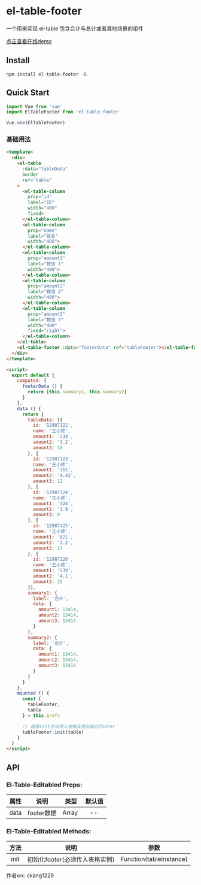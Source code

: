 # el-table-footer

一个用来实现 el-table 包含合计与总计或者其他场景的组件

[点击查看在线demo](https://ckang1229.github.io/el-table-footer/dist/)

## Install
```shell
npm install el-table-footer -S
```

## Quick Start
``` javascript
import Vue from 'vue'
import ElTableFooter from 'el-table-footer'

Vue.use(ElTableFooter)
```

### 基础用法
```html
<template>
  <div>
    <el-table
      :data="tableData"
      border
      ref="table"
    >
      <el-table-column
        prop="id"
        label="ID"
        width="400"
        fixed>
      </el-table-column>
      <el-table-column
        prop="name"
        label="姓名"
        width="400">
      </el-table-column>
      <el-table-column
        prop="amount1"
        label="数值 1"
        width="400">
      </el-table-column>
      <el-table-column
        prop="amount2"
        label="数值 2"
        width="400">
      </el-table-column>
      <el-table-column
        prop="amount3"
        label="数值 3"
        width="400"
        fixed="right">
      </el-table-column>
    </el-table>
    <el-table-footer :data="footerData" ref="tableFooter"></el-table-footer>
  </div>
</template>

<script>
  export default {
    computed: {
      footerData () {
        return [this.summary1, this.summary2]
      }
    },
    data () {
      return {
        tableData: [{
          id: '12987122',
          name: '王小虎',
          amount1: '234',
          amount2: '3.2',
          amount3: 10
        }, {
          id: '12987123',
          name: '王小虎',
          amount1: '165',
          amount2: '4.43',
          amount3: 12
        }, {
          id: '12987124',
          name: '王小虎',
          amount1: '324',
          amount2: '1.9',
          amount3: 9
        }, {
          id: '12987125',
          name: '王小虎',
          amount1: '621',
          amount2: '2.2',
          amount3: 17
        }, {
          id: '12987126',
          name: '王小虎',
          amount1: '539',
          amount2: '4.1',
          amount3: 15
        }],
        summary1: {
          label: '合计',
          data: {
            amount1: 13414,
            amount2: 13414,
            amount3: 13414
          }
        },
        summary2: {
          label: '总计',
          data: {
            amount1: 13414,
            amount2: 13414,
            amount3: 13414
          }
        }
      }
    },
    mounted () {
      const {
        tableFooter,
        table
      } = this.$refs

      // 调用init方法传入表格实例初始化footer
      tableFooter.init(table)
    }
  }
</script>
```

## API

### El-Table-Editabled Props:

属性  |  说明  |  类型  |  默认值
:-------: | -------  |  :-------:  |  :-------:
data  |  footer数据  |  Array  |  --

### El-Table-Editabled Methods:

方法  |  说明  |  参数
:-------: | -------  |  :-------:
init  |  初始化footer(必须传入表格实例)  |  Function(tableInstance)

作者wx: ckang1229

